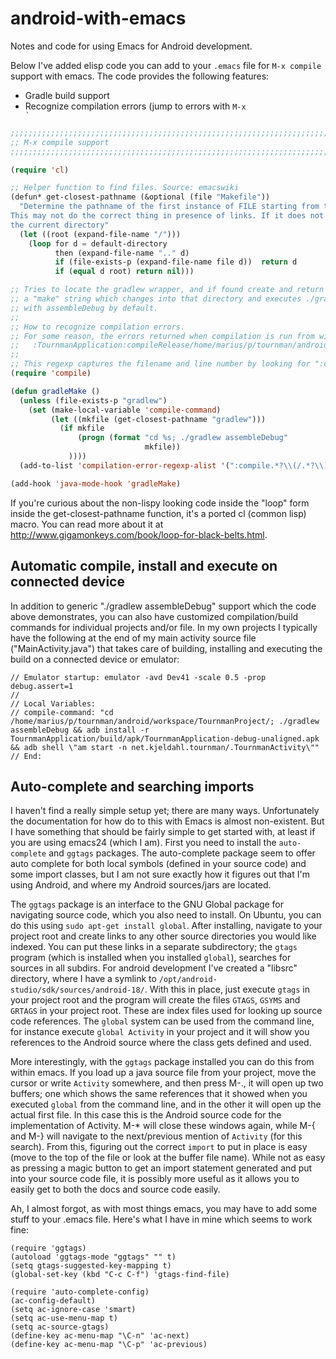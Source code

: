 android-with-emacs
==================

Notes and code for using Emacs for Android development.

Below I've added elisp code you can add to your <code>.emacs</code> file for <code>M-x compile</code>
support with emacs. The code provides the following features:

* Gradle build support
* Recognize compilation errors (jump to errors with <code>M-x `</code>

```lisp
;;;;;;;;;;;;;;;;;;;;;;;;;;;;;;;;;;;;;;;;;;;;;;;;;;;;;;;;;;;;;;;;;;;;;;;;
;; M-x compile support
;;;;;;;;;;;;;;;;;;;;;;;;;;;;;;;;;;;;;;;;;;;;;;;;;;;;;;;;;;;;;;;;;;;;;;;;

(require 'cl)

;; Helper function to find files. Source: emacswiki
(defun* get-closest-pathname (&optional (file "Makefile"))
  "Determine the pathname of the first instance of FILE starting from the current directory towards root.
This may not do the correct thing in presence of links. If it does not find FILE, then it shall return 
the current directory"
  (let ((root (expand-file-name "/")))
    (loop for d = default-directory 
          then (expand-file-name ".." d)
          if (file-exists-p (expand-file-name file d))  return d
          if (equal d root) return nil)))

;; Tries to locate the gradlew wrapper, and if found create and return
;; a "make" string which changes into that directory and executes ./gradlew
;; with assembleDebug by default.
;;
;; How to recognize compilation errors.
;; For some reason, the errors returned when compilation is run from within emacs is:
;;   :TournmanApplication:compileRelease/home/marius/p/tournman/android/workspace/TournmanProject/TournmanApplication/src/main/java/net/kjeldahl/tournman/TournmanActivity.java:153: error: ';' expected
;;
;; This regexp captures the filename and line number by looking for ":compile.*?(filename):(lineno):
(require 'compile)

(defun gradleMake ()
  (unless (file-exists-p "gradlew")
    (set (make-local-variable 'compile-command)
         (let ((mkfile (get-closest-pathname "gradlew")))
           (if mkfile
               (progn (format "cd %s; ./gradlew assembleDebug"
                              mkfile))
             ))))
  (add-to-list 'compilation-error-regexp-alist '(":compile.*?\\(/.*?\\):\\([0-9]+\\): " 1 2)))

(add-hook 'java-mode-hook 'gradleMake)

```

If you're curious about the non-lispy looking code inside the "loop" form inside the
get-closest-pathname function, it's a ported cl (common lisp) macro. You can read more about it
at http://www.gigamonkeys.com/book/loop-for-black-belts.html.

Automatic compile, install and execute on connected device
----------------------------------------------------------

In addition to generic "./gradlew assembleDebug" support which the code above demonstrates, you
can also have customized compilation/build commands for individual projects and/or file. In my
own projects I typically have the following at the end of my main activity source file ("MainActivity.java")
that takes care of building, installing and executing the build on a connected device or emulator:

```
// Emulator startup: emulator -avd Dev41 -scale 0.5 -prop debug.assert=1
//
// Local Variables:
// compile-command: "cd /home/marius/p/tournman/android/workspace/TournmanProject/; ./gradlew assembleDebug && adb install -r TournmanApplication/build/apk/TournmanApplication-debug-unaligned.apk && adb shell \"am start -n net.kjeldahl.tournman/.TournmanActivity\""
// End:
```

Auto-complete and searching imports
-----------------------------------

I haven't find a really simple setup yet; there are many ways. Unfortunately the documentation for how do to this
with Emacs is almost non-existent. But I have something that should be fairly simple to get started with, at least
if you are using emacs24 (which I am). First you need to install the `auto-complete` and `ggtags` packages.
The auto-complete package seem to offer auto complete for both local symbols (defined in your source code) and
some import classes, but I am not sure exactly how it figures out that I'm using Android, and where my Android sources/jars are
located.

The `ggtags` package is an interface to the GNU Global package for navigating source code, which you also need
to install. On Ubuntu, you can do this using `sudo apt-get install global`. After installing, navigate to your project
root and create links to any other source directories you would like indexed. You can put these links in a separate
subdirectory; the `gtags` program (which is installed when you installed `global`), searches for sources in all
subdirs. For android development I've created a "libsrc" directory, where I have a symlink to
`/opt/android-studio/sdk/sources/android-18/`. With this in place, just execute `gtags` in your project root and
the program will create the files `GTAGS`, `GSYMS` and `GRTAGS` in your project root. These are index files
used for looking up source code references. The `global` system can be used from the command line, for instance
execute `global Activity` in your project and it will show you references to the Android source where the class
gets defined and used.

More interestingly, with the `ggtags` package installed you can do this from within emacs. If you load up a java
source file from your project, move the cursor or write `Activity` somewhere, and then press M-., it will open
up two buffers; one which shows the same references that it showed when you executed `global` from the command
line, and in the other it will open up the actual first file. In this case this is the Android source code for
the implementation of Activity. M-* will close these windows again, while M-{ and M-} will navigate to the
next/previous mention of `Activity` (for this search). From this, figuring out the correct `import` to put
in place is easy (move to the top of the file or look at the buffer file name). While not as easy as pressing
a magic button to get an import statement generated and put into your source code file, it is possibly more
useful as it allows you to easily get to both the docs and source code easily.

Ah, I almost forgot, as with most things emacs, you may have to add some stuff to your .emacs file. Here's what I
have in mine which seems to work fine:

    (require 'ggtags)
    (autoload 'ggtags-mode "ggtags" "" t)
    (setq gtags-suggested-key-mapping t)
    (global-set-key (kbd "C-c C-f") 'gtags-find-file)
    
    (require 'auto-complete-config)
    (ac-config-default)
    (setq ac-ignore-case 'smart)
    (setq ac-use-menu-map t)
    (setq ac-source-gtags)
    (define-key ac-menu-map "\C-n" 'ac-next)
    (define-key ac-menu-map "\C-p" 'ac-previous)
